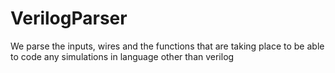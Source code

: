 # VerilogParser
We parse the inputs, wires and the functions that are taking place to be able to code any simulations in language other than verilog
